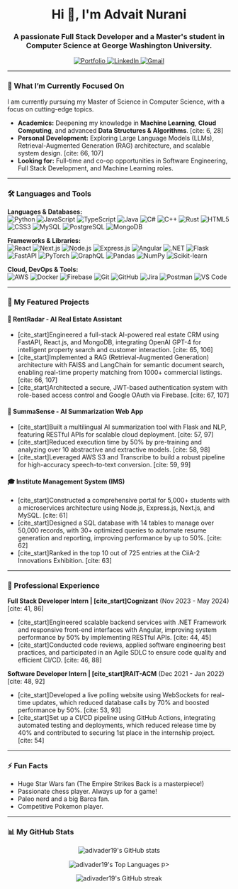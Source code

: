 <h1 align="center">Hi 👋, I'm Advait Nurani</h1>
<h3 align="center">A passionate Full Stack Developer and a Master's student in Computer Science at George Washington University.</h3>

<p align="center">
  <a href="https://advait-nurani.vercel.app/">
    <img src="https://img.shields.io/badge/Portfolio-255E63?style=for-the-badge&logo=hyper&logoColor=white" alt="Portfolio"/>
  </a>
  <a href="https://www.linkedin.com/in/advait-nurani/">
    <img src="https://img.shields.io/badge/LinkedIn-0077B5?style=for-the-badge&logo=linkedin&logoColor=white" alt="LinkedIn"/>
  </a>
  <a href="mailto:advaitnurani@gmail.com">
    <img src="https://img.shields.io/badge/Gmail-D14836?style=for-the-badge&logo=gmail&logoColor=white" alt="Gmail"/>
  </a>
</p>

---

### 🌱 What I’m Currently Focused On

I am currently pursuing my Master of Science in Computer Science, with a focus on cutting-edge topics.
* **Academics:** Deepening my knowledge in **Machine Learning**, **Cloud Computing**, and advanced **Data Structures & Algorithms**. [cite: 6, 28]
* **Personal Development:** Exploring Large Language Models (LLMs), Retrieval-Augmented Generation (RAG) architecture, and scalable system design. [cite: 66, 107]
* **Looking for:** Full-time and co-op opportunities in Software Engineering, Full Stack Development, and Machine Learning roles.

---

### 🛠️ Languages and Tools

<p align="left">
    <strong>Languages & Databases:</strong><br>
    <img src="https://img.shields.io/badge/Python-3776AB?style=for-the-badge&logo=python&logoColor=white" alt="Python"/>
    <img src="https://img.shields.io/badge/JavaScript-F7DF1E?style=for-the-badge&logo=javascript&logoColor=black" alt="JavaScript"/>
    <img src="https://img.shields.io/badge/TypeScript-3178C6?style=for-the-badge&logo=typescript&logoColor=white" alt="TypeScript"/>
    <img src="https://img.shields.io/badge/Java-ED8B00?style=for-the-badge&logo=openjdk&logoColor=white" alt="Java"/>
    <img src="https://img.shields.io/badge/C%23-239120?style=for-the-badge&logo=c-sharp&logoColor=white" alt="C#"/>
    <img src="https://img.shields.io/badge/C++-00599C?style=for-the-badge&logo=c%2B%2B&logoColor=white" alt="C++"/>
    <img src="https://img.shields.io/badge/Rust-000000?style=for-the-badge&logo=rust&logoColor=white" alt="Rust"/>
    <img src="https://img.shields.io/badge/HTML5-E34F26?style=for-the-badge&logo=html5&logoColor=white" alt="HTML5"/>
    <img src="https://img.shields.io/badge/CSS3-1572B6?style=for-the-badge&logo=css3&logoColor=white" alt="CSS3"/>
    <img src="https://img.shields.io/badge/MySQL-4479A1?style=for-the-badge&logo=mysql&logoColor=white" alt="MySQL"/>
    <img src="https://img.shields.io/badge/PostgreSQL-4169E1?style=for-the-badge&logo=postgresql&logoColor=white" alt="PostgreSQL"/>
    <img src="https://img.shields.io/badge/MongoDB-47A248?style=for-the-badge&logo=mongodb&logoColor=white" alt="MongoDB"/>
</p>
<p align="left">
    <strong>Frameworks & Libraries:</strong><br>
    <img src="https://img.shields.io/badge/React-61DAFB?style=for-the-badge&logo=react&logoColor=black" alt="React"/>
    <img src="https://img.shields.io/badge/Next.js-000000?style=for-the-badge&logo=nextdotjs&logoColor=white" alt="Next.js"/>
    <img src="https://img.shields.io/badge/Node.js-339933?style=for-the-badge&logo=nodedotjs&logoColor=white" alt="Node.js"/>
    <img src="https://img.shields.io/badge/Express.js-000000?style=for-the-badge&logo=express&logoColor=white" alt="Express.js"/>
    <img src="https://img.shields.io/badge/Angular-DD0031?style=for-the-badge&logo=angular&logoColor=white" alt="Angular"/>
    <img src="https://img.shields.io/badge/.NET-512BD4?style=for-the-badge&logo=dotnet&logoColor=white" alt=".NET"/>
    <img src="https://img.shields.io/badge/Flask-000000?style=for-the-badge&logo=flask&logoColor=white" alt="Flask"/>
    <img src="https://img.shields.io/badge/FastAPI-009688?style=for-the-badge&logo=fastapi&logoColor=white" alt="FastAPI"/>
    <img src="https://img.shields.io/badge/PyTorch-EE4C2C?style=for-the-badge&logo=pytorch&logoColor=white" alt="PyTorch"/>
    <img src="https://img.shields.io/badge/GraphQL-E10098?style=for-the-badge&logo=graphql&logoColor=white" alt="GraphQL"/>
    <img src="https://img.shields.io/badge/Pandas-150458?style=for-the-badge&logo=pandas&logoColor=white" alt="Pandas"/>
    <img src="https://img.shields.io/badge/NumPy-013243?style=for-the-badge&logo=numpy&logoColor=white" alt="NumPy"/>
    <img src="https://img.shields.io/badge/Scikit--learn-F7931A?style=for-the-badge&logo=scikit-learn&logoColor=white" alt="Scikit-learn"/>
</p>
<p align="left">
    <strong>Cloud, DevOps & Tools:</strong><br>
    <img src="https://img.shields.io/badge/AWS-232F3E?style=for-the-badge&logo=amazon-aws&logoColor=white" alt="AWS"/>
    <img src="https://img.shields.io/badge/Docker-2496ED?style=for-the-badge&logo=docker&logoColor=white" alt="Docker"/>
    <img src="https://img.shields.io/badge/Firebase-FFCA28?style=for-the-badge&logo=firebase&logoColor=black" alt="Firebase"/>
    <img src="https://img.shields.io/badge/Git-F05032?style=for-the-badge&logo=git&logoColor=white" alt="Git"/>
    <img src="https://img.shields.io/badge/GitHub-181717?style=for-the-badge&logo=github&logoColor=white" alt="GitHub"/>
    <img src="https://img.shields.io/badge/Jira-0052CC?style=for-the-badge&logo=jira&logoColor=white" alt="Jira"/>
    <img src="https://img.shields.io/badge/Postman-FF6C37?style=for-the-badge&logo=postman&logoColor=white" alt="Postman"/>
    <img src="https://img.shields.io/badge/Visual_Studio_Code-007ACC?style=for-the-badge&logo=visual-studio-code&logoColor=white" alt="VS Code"/>
</p>

---

### 🚀 My Featured Projects

#### 🤖 RentRadar - AI Real Estate Assistant
* [cite_start]Engineered a full-stack AI-powered real estate CRM using FastAPI, React.js, and MongoDB, integrating OpenAI GPT-4 for intelligent property search and customer interaction. [cite: 65, 106]
* [cite_start]Implemented a RAG (Retrieval-Augmented Generation) architecture with FAISS and LangChain for semantic document search, enabling real-time property matching from 1000+ commercial listings. [cite: 66, 107]
* [cite_start]Architected a secure, JWT-based authentication system with role-based access control and Google OAuth via Firebase. [cite: 67, 107]

#### 📝 SummaSense - AI Summarization Web App
* [cite_start]Built a multilingual AI summarization tool with Flask and NLP, featuring RESTful APIs for scalable cloud deployment. [cite: 57, 97]
* [cite_start]Reduced execution time by 50% by pre-training and analyzing over 10 abstractive and extractive models. [cite: 58, 98]
* [cite_start]Leveraged AWS S3 and Transcribe to build a robust pipeline for high-accuracy speech-to-text conversion. [cite: 59, 99]

#### 🎓 Institute Management System (IMS)
* [cite_start]Constructed a comprehensive portal for 5,000+ students with a microservices architecture using Node.js, Express.js, Next.js, and MySQL. [cite: 61]
* [cite_start]Designed a SQL database with 14 tables to manage over 50,000 records, with 30+ optimized queries to automate resume generation and reporting, improving performance by up to 50%. [cite: 62]
* [cite_start]Ranked in the top 10 out of 725 entries at the CiiA-2 Innovations Exhibition. [cite: 63]

---

### 💼 Professional Experience

**Full Stack Developer Intern | [cite_start]Cognizant** (Nov 2023 - May 2024) [cite: 41, 86]
* [cite_start]Engineered scalable backend services with .NET Framework and responsive front-end interfaces with Angular, improving system performance by 50% by implementing RESTful APIs. [cite: 44, 45]
* [cite_start]Conducted code reviews, applied software engineering best practices, and participated in an Agile SDLC to ensure code quality and efficient CI/CD. [cite: 46, 88]

**Software Developer Intern | [cite_start]RAIT-ACM** (Dec 2021 - Jan 2022) [cite: 48, 92]
* [cite_start]Developed a live polling website using WebSockets for real-time updates, which reduced database calls by 70% and boosted performance by 50%. [cite: 53, 93]
* [cite_start]Set up a CI/CD pipeline using GitHub Actions, integrating automated testing and deployments, which reduced release time by 40% and contributed to securing 1st place in the internship project. [cite: 54]

---

### ⚡ Fun Facts

* Huge Star Wars fan (The Empire Strikes Back is a masterpiece!)
* Passionate chess player. Always up for a game!
* Paleo nerd and a big Barca fan.
* Competitive Pokemon player.

---

### 📊 My GitHub Stats

<p align="center">
  <img align="center" src="https://github-readme-stats.vercel.app/api?username=adivader19&show_icons=true&locale=en" alt="adivader19's GitHub stats" />
</p>
<p align="center">
  <img align="center" src="https://github-readme-stats.vercel.app/api/top-langs?username=adivader19&show_icons=true&locale=en&layout=compact" alt="adivader19's Top Languages" />
p>
<p align="center">
  <img align="center" src="https://github-readme-streak-stats.herokuapp.com/?user=adivader19&" alt="adivader19's GitHub streak" />
</p>
